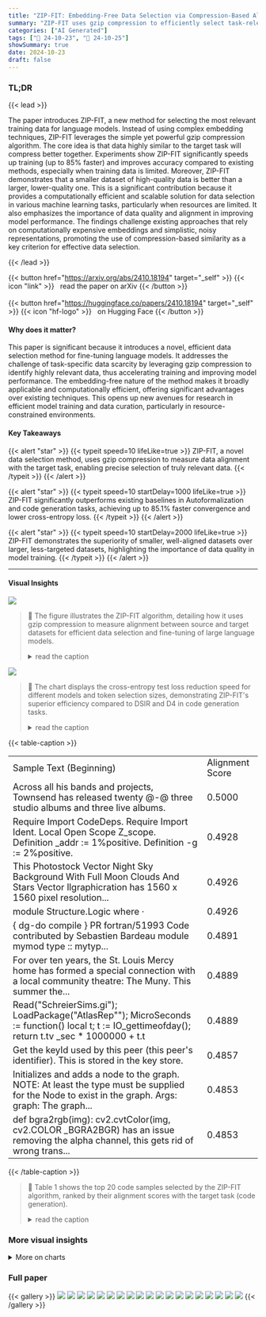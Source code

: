 ```yaml
---
title: "ZIP-FIT: Embedding-Free Data Selection via Compression-Based Alignment"
summary: "ZIP-FIT uses gzip compression to efficiently select task-relevant training data for language models, drastically improving fine-tuning speed and performance."
categories: ["AI Generated"]
tags: ["🔖 24-10-23", "🤗 24-10-25"]
showSummary: true
date: 2024-10-23
draft: false
---
```


### TL;DR


{{< lead >}}

The paper introduces ZIP-FIT, a new method for selecting the most relevant training data for language models.  Instead of using complex embedding techniques, ZIP-FIT leverages the simple yet powerful gzip compression algorithm.  The core idea is that data highly similar to the target task will compress better together.  Experiments show ZIP-FIT significantly speeds up training (up to 85% faster) and improves accuracy compared to existing methods, especially when training data is limited.  Moreover, ZIP-FIT demonstrates that a smaller dataset of high-quality data is better than a larger, lower-quality one.  This is a significant contribution because it provides a computationally efficient and scalable solution for data selection in various machine learning tasks, particularly when resources are limited.  It also emphasizes the importance of data quality and alignment in improving model performance. The findings challenge existing approaches that rely on computationally expensive embeddings and simplistic, noisy representations, promoting the use of compression-based similarity as a key criterion for effective data selection.

{{< /lead >}}


{{< button href="https://arxiv.org/abs/2410.18194" target="_self" >}}
{{< icon "link" >}} &nbsp; read the paper on arXiv
{{< /button >}}
<br><br>
{{< button href="https://huggingface.co/papers/2410.18194" target="_self" >}}
{{< icon "hf-logo" >}} &nbsp; on Hugging Face
{{< /button >}}

#### Why does it matter?
This paper is significant because it introduces a novel, efficient data selection method for fine-tuning language models.  It addresses the challenge of task-specific data scarcity by leveraging gzip compression to identify highly relevant data, thus accelerating training and improving model performance.  The embedding-free nature of the method makes it broadly applicable and computationally efficient, offering significant advantages over existing techniques.  This opens up new avenues for research in efficient model training and data curation, particularly in resource-constrained environments.
#### Key Takeaways

{{< alert "star" >}}
{{< typeit speed=10 lifeLike=true >}} ZIP-FIT, a novel data selection method, uses gzip compression to measure data alignment with the target task, enabling precise selection of truly relevant data. {{< /typeit >}}
{{< /alert >}}

{{< alert "star" >}}
{{< typeit speed=10 startDelay=1000 lifeLike=true >}} ZIP-FIT significantly outperforms existing baselines in Autoformalization and code generation tasks, achieving up to 85.1% faster convergence and lower cross-entropy loss. {{< /typeit >}}
{{< /alert >}}

{{< alert "star" >}}
{{< typeit speed=10 startDelay=2000 lifeLike=true >}} ZIP-FIT demonstrates the superiority of smaller, well-aligned datasets over larger, less-targeted datasets, highlighting the importance of data quality in model training. {{< /typeit >}}
{{< /alert >}}

------
#### Visual Insights



![](figures/figures_2_0.png)

> 🔼 The figure illustrates the ZIP-FIT algorithm, detailing how it uses gzip compression to measure alignment between source and target datasets for efficient data selection and fine-tuning of large language models.
> <details>
> <summary>read the caption</summary>
> Figure 1: ZIP-FIT selects task-specific data for efficient finetuning. (0) Obtain both the source and target datasets. (1) Calculate ZIP-FIT Alignment of each source example with the target dataset using gzip compression. (2) Rank all source examples based on these alignment scores. (3) Select the top-K most aligned examples for fine-tuning. (4) Fine-tune a large language model using the selected top-K examples to improve performance on the target task.
> </details>





![](charts/charts_2_0.png)

> 🔼 The chart displays the cross-entropy test loss reduction speed for different models and token selection sizes, demonstrating ZIP-FIT's superior efficiency compared to DSIR and D4 in code generation tasks.
> <details>
> <summary>read the caption</summary>
> Figure 2: Code Generation: ZIP-FIT accelerates cross-entropy loss reduction, even in code-specialized models like CodeGemma-2B. The plots show cross-entropy test loss versus the number of training tokens for Gemma2-2B (top row) and CodeGemma-2B (bottom row) across different token selection sizes. ZIP-FIT (blue) consistently reduces loss faster than DSIR (green) and D4 (red), achieving up to 85.11% speed improvement at lower token counts. These results demonstrate ZIP-FIT's efficiency in data selection for fine-tuning models on code-geneation tasks.
> </details>





{{< table-caption >}}
<table id='6' style='font-size:18px'><tr><td>Sample Text (Beginning)</td><td>Alignment Score</td></tr><tr><td>Across all his bands and projects, Townsend has released twenty @-@ three studio albums and three live albums.</td><td>0.5000</td></tr><tr><td>Require Import CodeDeps. Require Import Ident. Local Open Scope Z_scope. Definition _addr := 1%positive. Definition -g := 2%positive.</td><td>0.4928</td></tr><tr><td>This Photostock Vector Night Sky Background With Full Moon Clouds And Stars Vector Ilgraphicration has 1560 x 1560 pixel resolution...</td><td>0.4926</td></tr><tr><td>module Structure.Logic where ·</td><td>0.4926</td></tr><tr><td>{ dg-do compile } PR fortran/51993 Code contributed by Sebastien Bardeau <bardeau at iram dot fr> module mymod type :: mytyp...</td><td>0.4891</td></tr><tr><td>For over ten years, the St. Louis Mercy home has formed a special connection with a local community theatre: The Muny. This summer the...</td><td>0.4889</td></tr><tr><td>Read("SchreierSims.gi"); LoadPackage("AtlasRep""); MicroSeconds := function() local t; t := IO_gettimeofday(); return t.tv _sec * 1000000 + t.t</td><td>0.4889</td></tr><tr><td>Get the keyId used by this peer (this peer's identifier). This is stored in the key store.</td><td>0.4857</td></tr><tr><td>Initializes and adds a node to the graph. NOTE: At least the type must be supplied for the Node to exist in the graph. Args: graph: The graph...</td><td>0.4853</td></tr><tr><td>def bgra2rgb(img): cv2.cvtColor(img, cv2.COLOR _BGRA2BGR) has an issue removing the alpha channel, this gets rid of wrong trans...</td><td>0.4853</td></tr></table>{{< /table-caption >}}

> 🔼 Table 1 shows the top 20 code samples selected by the ZIP-FIT algorithm, ranked by their alignment scores with the target task (code generation).
> <details>
> <summary>read the caption</summary>
> Table 1: Beginning characters of the top 20 samples selected by ZIP-FIT when the target task is code generation.
> </details>



### More visual insights



<details>
<summary>More on charts
</summary>


![](charts/charts_3_0.png "🔼 Figure 3: Higher ZIP-FIT alignment correlates with lower cross-entropy loss. The relationship between ZIP-FIT alignment and cross-entropy (CE) loss for (a) GPT-2 trained on 22k tokens (R2 = 0.90, p = 0.001) and (b) Mistral7B trained on 22k tokens (R2 = 0.75, p = 0.025). Each point represents a dataset, with its position reflecting the dataset's ZIP-FIT alignment score against the ProofNet test set and the resulting CE loss. The dashed red line indicates the linear regression fit, while the dashed grey line shows the pretrained CE loss. Higher alignment scores correspond to lower CE losses, demonstrating that training on better aligned data yields better performance.")

> 🔼 The chart shows a strong negative correlation between ZIP-FIT alignment scores and cross-entropy loss, indicating that higher alignment scores correspond to lower cross-entropy losses.
> <details>
> <summary>read the caption</summary>
> Figure 3: Higher ZIP-FIT alignment correlates with lower cross-entropy loss. The relationship between ZIP-FIT alignment and cross-entropy (CE) loss for (a) GPT-2 trained on 22k tokens (R2 = 0.90, p = 0.001) and (b) Mistral7B trained on 22k tokens (R2 = 0.75, p = 0.025). Each point represents a dataset, with its position reflecting the dataset's ZIP-FIT alignment score against the ProofNet test set and the resulting CE loss. The dashed red line indicates the linear regression fit, while the dashed grey line shows the pretrained CE loss. Higher alignment scores correspond to lower CE losses, demonstrating that training on better aligned data yields better performance.
> </details>


![](charts/charts_3_1.png "🔼 Figure 3: Higher ZIP-FIT alignment correlates with lower cross-entropy loss. The relationship between ZIP-FIT alignment and cross-entropy (CE) loss for (a) GPT-2 trained on 22k tokens (R2 = 0.90, p = 0.001) and (b) Mistral7B trained on 22k tokens (R2 = 0.75, p = 0.025). Each point represents a dataset, with its position reflecting the dataset's ZIP-FIT alignment score against the ProofNet test set and the resulting CE loss. The dashed red line indicates the linear regression fit, while the dashed grey line shows the pretrained CE loss. Higher alignment scores correspond to lower CE losses, demonstrating that training on better aligned data yields better performance.")

> 🔼 The chart shows a strong negative correlation between ZIP-FIT alignment scores and cross-entropy loss for two language models, indicating that higher alignment leads to lower loss and better model performance.
> <details>
> <summary>read the caption</summary>
> Figure 3: Higher ZIP-FIT alignment correlates with lower cross-entropy loss. The relationship between ZIP-FIT alignment and cross-entropy (CE) loss for (a) GPT-2 trained on 22k tokens (R2 = 0.90, p = 0.001) and (b) Mistral7B trained on 22k tokens (R2 = 0.75, p = 0.025). Each point represents a dataset, with its position reflecting the dataset's ZIP-FIT alignment score against the ProofNet test set and the resulting CE loss. The dashed red line indicates the linear regression fit, while the dashed grey line shows the pretrained CE loss. Higher alignment scores correspond to lower CE losses, demonstrating that training on better aligned data yields better performance.
> </details>


![](charts/charts_5_0.png "🔼 Figure 4: Highly aligned data lowers cross-entropy loss more efficiently. The x-axis shows the number of training tokens, and the y-axis represents the cross-entropy (CE) test loss. Different curves correspond to datasets filtered by different alignment scores, indicating their relevance to the target domain. The most aligned data reduce Test CE loss significantly faster than less aligned data. The left panel depicts results using GPT-2, and the right panel uses Mistral7B, demonstrating that using highly aligned data not only accelerates training but also achieves better model performance, validating the effectiveness of ZIP-FIT for data selection in fine-tuning.")

> 🔼 The chart displays the relationship between data alignment, as measured by ZIP-FIT, and the speed and extent of cross-entropy loss reduction during model fine-tuning, showcasing the efficiency of using highly aligned data for training.
> <details>
> <summary>read the caption</summary>
> Figure 4: Highly aligned data lowers cross-entropy loss more efficiently. The x-axis shows the number of training tokens, and the y-axis represents the cross-entropy (CE) test loss. Different curves correspond to datasets filtered by different alignment scores, indicating their relevance to the target domain. The most aligned data reduce Test CE loss significantly faster than less aligned data. The left panel depicts results using GPT-2, and the right panel uses Mistral7B, demonstrating that using highly aligned data not only accelerates training but also achieves better model performance, validating the effectiveness of ZIP-FIT for data selection in fine-tuning.
> </details>


![](charts/charts_6_0.png "🔼 Figure 5: AutoFormalization: ZIP-FIT consistently achieves lower test loss more quickly than D4 and DSIR, demonstrating its efficiency in data selection. The plots show cross-entropy test loss versus the number of training tokens for three models (InterLM-Math-Plus-1.8B, Gemma2-2B, and Mistral7B) across different token selection sizes. ZIP-FIT (blue line) consistently outperforms both DSIR (green line) and D4 (red line) across all model and token size configurations, highlighting its ability to process data more efficiently. The percentage labels in each plot indicate the relative speedup of ZIP-FIT over DSIR in reaching the lowest cross-entropy loss, reinforcing the method's scalability and adaptability for domain-specific fine-tuning.")

> 🔼 The chart shows that ZIP-FIT consistently achieves lower cross-entropy test loss faster than D4 and DSIR across three different models and various token selection sizes for the AutoFormalization task, demonstrating its efficiency in data selection.
> <details>
> <summary>read the caption</summary>
> Figure 5: AutoFormalization: ZIP-FIT consistently achieves lower test loss more quickly than D4 and DSIR, demonstrating its efficiency in data selection. The plots show cross-entropy test loss versus the number of training tokens for three models (InterLM-Math-Plus-1.8B, Gemma2-2B, and Mistral7B) across different token selection sizes. ZIP-FIT (blue line) consistently outperforms both DSIR (green line) and D4 (red line) across all model and token size configurations, highlighting its ability to process data more efficiently. The percentage labels in each plot indicate the relative speedup of ZIP-FIT over DSIR in reaching the lowest cross-entropy loss, reinforcing the method's scalability and adaptability for domain-specific fine-tuning.
> </details>


![](charts/charts_8_0.png "🔼 Figure 6: Selective data filtering with ZIP-FIT allows us to achieve better cross-entropy test loss faster than training on all the data, resulting in improved performance and efficiency. The x-axis represents the number of training tokens, while the y-axis shows the cross-entropy test loss. The curves represent models fine-tuned (FT) on datasets filtered by varying alignment thresholds (>0.1, >0.2, >0.3). The dashed line indicates the baseline performance of the pretrained Mistral7B model. Training on data filtered with higher alignment thresholds leads to superior performance, demonstrating the effectiveness of removing misaligned data in fine-tuning.")

> 🔼 The chart displays the relationship between the number of training tokens and cross-entropy test loss for different alignment thresholds, demonstrating that data filtering with higher alignment thresholds leads to faster convergence and lower test loss.
> <details>
> <summary>read the caption</summary>
> Figure 6: Selective data filtering with ZIP-FIT allows us to achieve better cross-entropy test loss faster than training on all the data, resulting in improved performance and efficiency. The x-axis represents the number of training tokens, while the y-axis shows the cross-entropy test loss. The curves represent models fine-tuned (FT) on datasets filtered by varying alignment thresholds (>0.1, >0.2, >0.3). The dashed line indicates the baseline performance of the pretrained Mistral7B model. Training on data filtered with higher alignment thresholds leads to superior performance, demonstrating the effectiveness of removing misaligned data in fine-tuning.
> </details>


![](charts/charts_17_0.png "🔼 Figure 7: ZIP-FIT consistently achieves a lower test loss at a faster rate compared to D4 and DSIR for Autoformalization. The plots show the cross-entropy test loss against the number of training tokens for three models (InterLM-Math-Plus-1.8B, Gemma2-2B, and Mistral7B) across various token selection sizes. ZIP-FIT (blue line) consistently surpasses both DSIR (green line) and D4 (red line) across all model and token size configurations, emphasizing its superior data processing efficiency. The percentage labels in each plot denote the relative speedup of ZIP-FIT over DSIR in attaining the lowest cross-entropy loss, further underscoring the method's scalability and adaptability for domain-specific fine-tuning.")

> 🔼 The chart displays the cross-entropy test loss against the number of training tokens for three different models using three different data selection methods, showing that ZIP-FIT consistently achieves lower test loss at a faster rate.
> <details>
> <summary>read the caption</summary>
> Figure 7: ZIP-FIT consistently achieves a lower test loss at a faster rate compared to D4 and DSIR for Autoformalization. The plots show the cross-entropy test loss against the number of training tokens for three models (InterLM-Math-Plus-1.8B, Gemma2-2B, and Mistral7B) across various token selection sizes. ZIP-FIT (blue line) consistently surpasses both DSIR (green line) and D4 (red line) across all model and token size configurations, emphasizing its superior data processing efficiency. The percentage labels in each plot denote the relative speedup of ZIP-FIT over DSIR in attaining the lowest cross-entropy loss, further underscoring the method's scalability and adaptability for domain-specific fine-tuning.
> </details>


![](charts/charts_17_1.png "🔼 Figure 7: ZIP-FIT consistently achieves a lower test loss at a faster rate compared to D4 and DSIR for Autoformalization. The plots show the cross-entropy test loss against the number of training tokens for three models (InterLM-Math-Plus-1.8B, Gemma2-2B, and Mistral7B) across various token selection sizes. ZIP-FIT (blue line) consistently surpasses both DSIR (green line) and D4 (red line) across all model and token size configurations, emphasizing its superior data processing efficiency. The percentage labels in each plot denote the relative speedup of ZIP-FIT over DSIR in attaining the lowest cross-entropy loss, further underscoring the method's scalability and adaptability for domain-specific fine-tuning.")

> 🔼 The chart displays the cross-entropy test loss for three different language models across various token selection sizes, showing that ZIP-FIT consistently achieves lower test loss at a faster rate compared to D4 and DSIR.
> <details>
> <summary>read the caption</summary>
> Figure 7: ZIP-FIT consistently achieves a lower test loss at a faster rate compared to D4 and DSIR for Autoformalization. The plots show the cross-entropy test loss against the number of training tokens for three models (InterLM-Math-Plus-1.8B, Gemma2-2B, and Mistral7B) across various token selection sizes. ZIP-FIT (blue line) consistently surpasses both DSIR (green line) and D4 (red line) across all model and token size configurations, emphasizing its superior data processing efficiency. The percentage labels in each plot denote the relative speedup of ZIP-FIT over DSIR in attaining the lowest cross-entropy loss, further underscoring the method's scalability and adaptability for domain-specific fine-tuning.
> </details>


![](charts/charts_17_2.png "🔼 Figure 7: ZIP-FIT consistently achieves a lower test loss at a faster rate compared to D4 and DSIR for Autoformalization. The plots show the cross-entropy test loss against the number of training tokens for three models (InterLM-Math-Plus-1.8B, Gemma2-2B, and Mistral7B) across various token selection sizes. ZIP-FIT (blue line) consistently surpasses both DSIR (green line) and D4 (red line) across all model and token size configurations, emphasizing its superior data processing efficiency. The percentage labels in each plot denote the relative speedup of ZIP-FIT over DSIR in attaining the lowest cross-entropy loss, further underscoring the method's scalability and adaptability for domain-specific fine-tuning.")

> 🔼 The chart displays the cross-entropy test loss against the number of training tokens for three models using different data selection methods, showing ZIP-FIT consistently achieves lower loss faster than D4 and DSIR.
> <details>
> <summary>read the caption</summary>
> Figure 7: ZIP-FIT consistently achieves a lower test loss at a faster rate compared to D4 and DSIR for Autoformalization. The plots show the cross-entropy test loss against the number of training tokens for three models (InterLM-Math-Plus-1.8B, Gemma2-2B, and Mistral7B) across various token selection sizes. ZIP-FIT (blue line) consistently surpasses both DSIR (green line) and D4 (red line) across all model and token size configurations, emphasizing its superior data processing efficiency. The percentage labels in each plot denote the relative speedup of ZIP-FIT over DSIR in attaining the lowest cross-entropy loss, further underscoring the method's scalability and adaptability for domain-specific fine-tuning.
> </details>


![](charts/charts_17_3.png "🔼 Figure 7: ZIP-FIT consistently achieves a lower test loss at a faster rate compared to D4 and DSIR for Autoformalization. The plots show the cross-entropy test loss against the number of training tokens for three models (InterLM-Math-Plus-1.8B, Gemma2-2B, and Mistral7B) across various token selection sizes. ZIP-FIT (blue line) consistently surpasses both DSIR (green line) and D4 (red line) across all model and token size configurations, emphasizing its superior data processing efficiency. The percentage labels in each plot denote the relative speedup of ZIP-FIT over DSIR in attaining the lowest cross-entropy loss, further underscoring the method's scalability and adaptability for domain-specific fine-tuning.")

> 🔼 The chart displays the cross-entropy test loss for three different models across various token selection sizes, demonstrating ZIP-FIT's superior performance and speed compared to D4 and DSIR in achieving lower test loss.
> <details>
> <summary>read the caption</summary>
> Figure 7: ZIP-FIT consistently achieves a lower test loss at a faster rate compared to D4 and DSIR for Autoformalization. The plots show the cross-entropy test loss against the number of training tokens for three models (InterLM-Math-Plus-1.8B, Gemma2-2B, and Mistral7B) across various token selection sizes. ZIP-FIT (blue line) consistently surpasses both DSIR (green line) and D4 (red line) across all model and token size configurations, emphasizing its superior data processing efficiency. The percentage labels in each plot denote the relative speedup of ZIP-FIT over DSIR in attaining the lowest cross-entropy loss, further underscoring the method's scalability and adaptability for domain-specific fine-tuning.
> </details>


![](charts/charts_17_4.png "🔼 Figure 2: Code Generation: ZIP-FIT accelerates cross-entropy loss reduction, even in code-specialized models like CodeGemma-2B. The plots show cross-entropy test loss versus the number of training tokens for Gemma2-2B (top row) and CodeGemma-2B (bottom row) across different token selection sizes. ZIP-FIT (blue) consistently reduces loss faster than DSIR (green) and D4 (red), achieving up to 85.11% speed improvement at lower token counts. These results demonstrate ZIP-FIT's efficiency in data selection for fine-tuning models on code-geneation tasks.")

> 🔼 The chart displays the efficiency of ZIP-FIT, DSIR, and D4 in reducing cross-entropy test loss during code generation model fine-tuning, showcasing ZIP-FIT's superior performance and speed.
> <details>
> <summary>read the caption</summary>
> Figure 2: Code Generation: ZIP-FIT accelerates cross-entropy loss reduction, even in code-specialized models like CodeGemma-2B. The plots show cross-entropy test loss versus the number of training tokens for Gemma2-2B (top row) and CodeGemma-2B (bottom row) across different token selection sizes. ZIP-FIT (blue) consistently reduces loss faster than DSIR (green) and D4 (red), achieving up to 85.11% speed improvement at lower token counts. These results demonstrate ZIP-FIT's efficiency in data selection for fine-tuning models on code-geneation tasks.
> </details>


![](charts/charts_17_5.png "🔼 Figure 7: ZIP-FIT consistently achieves a lower test loss at a faster rate compared to D4 and DSIR for Autoformalization. The plots show the cross-entropy test loss against the number of training tokens for three models (InterLM-Math-Plus-1.8B, Gemma2-2B, and Mistral7B) across various token selection sizes. ZIP-FIT (blue line) consistently surpasses both DSIR (green line) and D4 (red line) across all model and token size configurations, emphasizing its superior data processing efficiency. The percentage labels in each plot denote the relative speedup of ZIP-FIT over DSIR in attaining the lowest cross-entropy loss, further underscoring the method's scalability and adaptability for domain-specific fine-tuning.")

> 🔼 The chart compares the cross-entropy test loss and training speed of three different language models using three data selection methods (ZIP-FIT, DSIR, and D4) across various dataset sizes.
> <details>
> <summary>read the caption</summary>
> Figure 7: ZIP-FIT consistently achieves a lower test loss at a faster rate compared to D4 and DSIR for Autoformalization. The plots show the cross-entropy test loss against the number of training tokens for three models (InterLM-Math-Plus-1.8B, Gemma2-2B, and Mistral7B) across various token selection sizes. ZIP-FIT (blue line) consistently surpasses both DSIR (green line) and D4 (red line) across all model and token size configurations, emphasizing its superior data processing efficiency. The percentage labels in each plot denote the relative speedup of ZIP-FIT over DSIR in attaining the lowest cross-entropy loss, further underscoring the method's scalability and adaptability for domain-specific fine-tuning.
> </details>


![](charts/charts_17_6.png "🔼 Figure 7: ZIP-FIT consistently achieves a lower test loss at a faster rate compared to D4 and DSIR for Autoformalization. The plots show the cross-entropy test loss against the number of training tokens for three models (InterLM-Math-Plus-1.8B, Gemma2-2B, and Mistral7B) across various token selection sizes. ZIP-FIT (blue line) consistently surpasses both DSIR (green line) and D4 (red line) across all model and token size configurations, emphasizing its superior data processing efficiency. The percentage labels in each plot denote the relative speedup of ZIP-FIT over DSIR in attaining the lowest cross-entropy loss, further underscoring the method's scalability and adaptability for domain-specific fine-tuning.")

> 🔼 The chart displays the cross-entropy test loss for three different language models across varying token selection sizes, demonstrating that ZIP-FIT consistently achieves lower loss faster than D4 and DSIR.
> <details>
> <summary>read the caption</summary>
> Figure 7: ZIP-FIT consistently achieves a lower test loss at a faster rate compared to D4 and DSIR for Autoformalization. The plots show the cross-entropy test loss against the number of training tokens for three models (InterLM-Math-Plus-1.8B, Gemma2-2B, and Mistral7B) across various token selection sizes. ZIP-FIT (blue line) consistently surpasses both DSIR (green line) and D4 (red line) across all model and token size configurations, emphasizing its superior data processing efficiency. The percentage labels in each plot denote the relative speedup of ZIP-FIT over DSIR in attaining the lowest cross-entropy loss, further underscoring the method's scalability and adaptability for domain-specific fine-tuning.
> </details>


![](charts/charts_17_7.png "🔼 Figure 7: ZIP-FIT consistently achieves a lower test loss at a faster rate compared to D4 and DSIR for Autoformalization. The plots show the cross-entropy test loss against the number of training tokens for three models (InterLM-Math-Plus-1.8B, Gemma2-2B, and Mistral7B) across various token selection sizes. ZIP-FIT (blue line) consistently surpasses both DSIR (green line) and D4 (red line) across all model and token size configurations, emphasizing its superior data processing efficiency. The percentage labels in each plot denote the relative speedup of ZIP-FIT over DSIR in attaining the lowest cross-entropy loss, further underscoring the method's scalability and adaptability for domain-specific fine-tuning.")

> 🔼 The chart compares the performance of ZIP-FIT, DSIR, and D4 in reducing cross-entropy loss during Autoformalization across different models and token selection sizes, demonstrating ZIP-FIT's superior efficiency and speed.
> <details>
> <summary>read the caption</summary>
> Figure 7: ZIP-FIT consistently achieves a lower test loss at a faster rate compared to D4 and DSIR for Autoformalization. The plots show the cross-entropy test loss against the number of training tokens for three models (InterLM-Math-Plus-1.8B, Gemma2-2B, and Mistral7B) across various token selection sizes. ZIP-FIT (blue line) consistently surpasses both DSIR (green line) and D4 (red line) across all model and token size configurations, emphasizing its superior data processing efficiency. The percentage labels in each plot denote the relative speedup of ZIP-FIT over DSIR in attaining the lowest cross-entropy loss, further underscoring the method's scalability and adaptability for domain-specific fine-tuning.
> </details>


![](charts/charts_17_8.png "🔼 Figure 7: ZIP-FIT consistently achieves a lower test loss at a faster rate compared to D4 and DSIR for Autoformalization. The plots show the cross-entropy test loss against the number of training tokens for three models (InterLM-Math-Plus-1.8B, Gemma2-2B, and Mistral7B) across various token selection sizes. ZIP-FIT (blue line) consistently surpasses both DSIR (green line) and D4 (red line) across all model and token size configurations, emphasizing its superior data processing efficiency. The percentage labels in each plot denote the relative speedup of ZIP-FIT over DSIR in attaining the lowest cross-entropy loss, further underscoring the method's scalability and adaptability for domain-specific fine-tuning.")

> 🔼 The chart displays the cross-entropy test loss for three different language models across varying numbers of training tokens, demonstrating that ZIP-FIT consistently achieves lower loss faster than two other methods.
> <details>
> <summary>read the caption</summary>
> Figure 7: ZIP-FIT consistently achieves a lower test loss at a faster rate compared to D4 and DSIR for Autoformalization. The plots show the cross-entropy test loss against the number of training tokens for three models (InterLM-Math-Plus-1.8B, Gemma2-2B, and Mistral7B) across various token selection sizes. ZIP-FIT (blue line) consistently surpasses both DSIR (green line) and D4 (red line) across all model and token size configurations, emphasizing its superior data processing efficiency. The percentage labels in each plot denote the relative speedup of ZIP-FIT over DSIR in attaining the lowest cross-entropy loss, further underscoring the method's scalability and adaptability for domain-specific fine-tuning.
> </details>


![](charts/charts_18_0.png "🔼 Figure 8: ZIP-FIP demonstrates lower cross-entropy and lower run time during data selection than competing DSIR and D4 methods. ZIP-FIT is cheaper, faster, and better performing. The run times do no include fine-tuning time, since it's a constant offset across all models. D4's data selection (not shown) takes 5hs because it uses an embedding model (opt-125m Zhang et al. (2022)), the same one as the original paper Tirumala et al. (2023).")

> 🔼 The chart compares the cross-entropy test loss and data selection time of ZIP-FIT against DSIR for different model and token sizes, showing ZIP-FIT's superior efficiency and performance.
> <details>
> <summary>read the caption</summary>
> Figure 8: ZIP-FIP demonstrates lower cross-entropy and lower run time during data selection than competing DSIR and D4 methods. ZIP-FIT is cheaper, faster, and better performing. The run times do no include fine-tuning time, since it's a constant offset across all models. D4's data selection (not shown) takes 5hs because it uses an embedding model (opt-125m Zhang et al. (2022)), the same one as the original paper Tirumala et al. (2023).
> </details>


</details>



### Full paper

{{< gallery >}}
<img src="paper_images/1.png" class="grid-w50 md:grid-w33 xl:grid-w25" />
<img src="paper_images/2.png" class="grid-w50 md:grid-w33 xl:grid-w25" />
<img src="paper_images/3.png" class="grid-w50 md:grid-w33 xl:grid-w25" />
<img src="paper_images/4.png" class="grid-w50 md:grid-w33 xl:grid-w25" />
<img src="paper_images/5.png" class="grid-w50 md:grid-w33 xl:grid-w25" />
<img src="paper_images/6.png" class="grid-w50 md:grid-w33 xl:grid-w25" />
<img src="paper_images/7.png" class="grid-w50 md:grid-w33 xl:grid-w25" />
<img src="paper_images/8.png" class="grid-w50 md:grid-w33 xl:grid-w25" />
<img src="paper_images/9.png" class="grid-w50 md:grid-w33 xl:grid-w25" />
<img src="paper_images/10.png" class="grid-w50 md:grid-w33 xl:grid-w25" />
<img src="paper_images/11.png" class="grid-w50 md:grid-w33 xl:grid-w25" />
<img src="paper_images/12.png" class="grid-w50 md:grid-w33 xl:grid-w25" />
<img src="paper_images/13.png" class="grid-w50 md:grid-w33 xl:grid-w25" />
<img src="paper_images/14.png" class="grid-w50 md:grid-w33 xl:grid-w25" />
<img src="paper_images/15.png" class="grid-w50 md:grid-w33 xl:grid-w25" />
<img src="paper_images/16.png" class="grid-w50 md:grid-w33 xl:grid-w25" />
<img src="paper_images/17.png" class="grid-w50 md:grid-w33 xl:grid-w25" />
<img src="paper_images/18.png" class="grid-w50 md:grid-w33 xl:grid-w25" />
<img src="paper_images/19.png" class="grid-w50 md:grid-w33 xl:grid-w25" />
{{< /gallery >}}